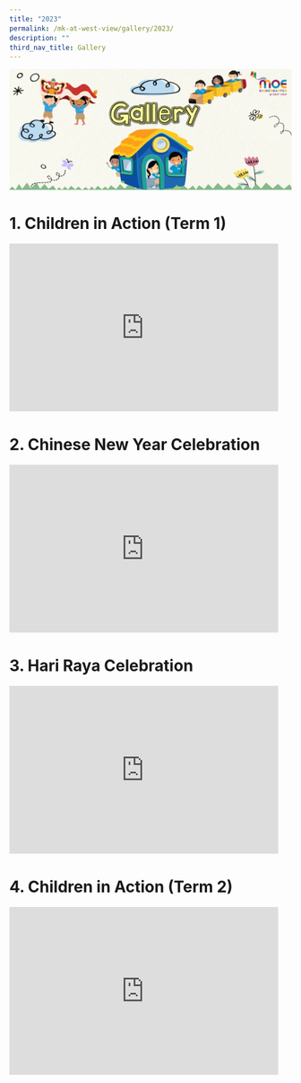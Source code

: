 ```yaml
---
title: "2023"
permalink: /mk-at-west-view/gallery/2023/
description: ""
third_nav_title: Gallery
---
```

![Gallery](/images/Header%204%20Gallery.png)

# 1. Children in Action (Term 1)
<iframe src="https://docs.google.com/presentation/d/e/2PACX-1vSG1Fs7JyRNBTPcFM0D4nsiT3dWLIqHYybkecupM96vdcNlyywdA2k-tVBBQkz0rASDLGtACaWw7iho/embed?start=false&amp;loop=false&amp;delayms=3000" frameborder="0" width="480" height="299" allowfullscreen="true"></iframe>

# 2. Chinese New Year Celebration

<iframe allowfullscreen="true" height="299" width="480" frameborder="0" src="https://docs.google.com/presentation/d/e/2PACX-1vQlzws-kaCeEKtf8jmyWNKB6aUEK9RPo78CigH6an1GljxoAgaxQrTzhT4KI5KP2PpHgN7veT1gpawD/embed?start=false&amp;loop=false&amp;delayms=3000"></iframe>

# 3. Hari Raya Celebration

<iframe src="https://docs.google.com/presentation/d/e/2PACX-1vSOHZOi-UGqyxZATisOyXCQLP8GAHJQQogWXU7Igfcwb9KQLBMGNgjdtAxHb8XrYF97pOTtCHKhOL7l/embed?start=false&amp;loop=true&amp;delayms=3000" frameborder="0" width="480" height="299" allowfullscreen="true"></iframe>

# 4. Children in Action (Term 2)

<iframe src="https://docs.google.com/presentation/d/e/2PACX-1vR8SxbQ4NvxO6krfxhXtYEUnwnRQNAGTqxVQNzZVUYc4_DeFcy2WT7Q-Zb2TXxdZIcE4MC8W-C5A42n/embed?start=false&amp;loop=true&amp;delayms=3000" frameborder="0" width="480" height="299" allowfullscreen="true"></iframe>
